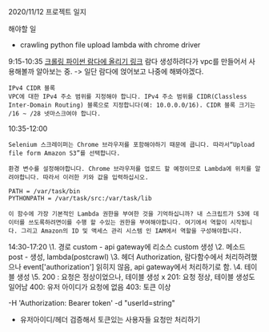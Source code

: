 2020/11/12 프로젝트 일지

해야할 일

- crawling python file upload lambda with chrome driver

9:15-10:35
[크롤링 파이썬 람다에 올리기 링크](http://robertorocha.info/setting-up-a-selenium-web-scraper-on-aws-lambda-with-python/)
 람다 생성하려다가 vpc를 만들어서 사용해볼까 알아보는 중. -> 일단 람다에 얹어보고 나중에 해봐야겠다.

```
IPv4 CIDR 블록
VPC에 대한 IPv4 주소 범위를 지정해야 합니다. IPv4 주소 범위를 CIDR(Classless Inter-Domain Routing) 블록으로 지정합니다(예: 10.0.0.0/16). CIDR 블록 크기는 /16 ~ /28 넷마스크여야 합니다.
```

10:35-12:00

```
Selenium 스크레이퍼는 Chrome 브라우저를 포함해야하기 때문에 큽니다. 따라서“Upload file form Amazon S3”를 선택합니다. 
```

```
환경 변수를 설정해야합니다. Chrome 브라우저를 업로드 할 예정이므로 Lambda에 위치를 알려야합니다. 따라서 이러한 키와 값을 입력하십시오.

PATH = /var/task/bin
PYTHONPATH = /var/task/src:/var/task/lib
```

```
이 함수에 가장 기본적인 Lambda 권한을 부여한 것을 기억하십니까? 내 스크립트가 S3에 데이터를 쓰도록하려면이를 수행 할 수있는 권한을 부여해야합니다. 여기에서 역할이 시작됩니다. 그리고 Amazon의 ID 및 액세스 관리 시스템 인 IAM에서 역할을 구성해야합니다.
```



14:30-17:20
\1. 경로 custom - api gateway에 리소스 custom 생성
\2. 메소드 post - 생성, lambda(postcrawl)
\3. 헤더 Authorization, 람다함수에서 처리하려했으나 event['authorization'] 읽히지 않음, api gateway에서 처리하기로 함. 
\4. 테이블 생성
\5. 200 : 요청은 정상이었으나, 테이블 생성 x
  201: 요청 정상, 테이블 생성도 일어남
  400: 유저 아이디가 요청에 없음
  403: 토큰 이상

-H 'Authorization: Bearer token' -d "userId=string"

- 유저아이디/헤더 검증해서 토큰있는 사용자들 요청만 처리하기
